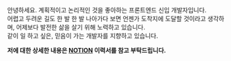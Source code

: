 안녕하세요. 계획적이고 논리적인 것을 좋아하는 프론트엔드 신입 개발자입니다.<br>
어렵고 두려운 길도 한 발 한 발 나아가다 보면 언젠가 도착지에 도달할 것이라고 생각하며, 어제보다 발전한 삶을 살기 위해 노력하고 있습니다.<br>
같이 일 하고 싶은, 믿음이 가는 개발자를 지향하고 있습니다.<br>

**저에 대한 상세한 내용은 [NOTION](https://www.notion.so/f316b40fb6f64c08a657e17184021fe6) 이력서를 참고 부탁드립니다.**
